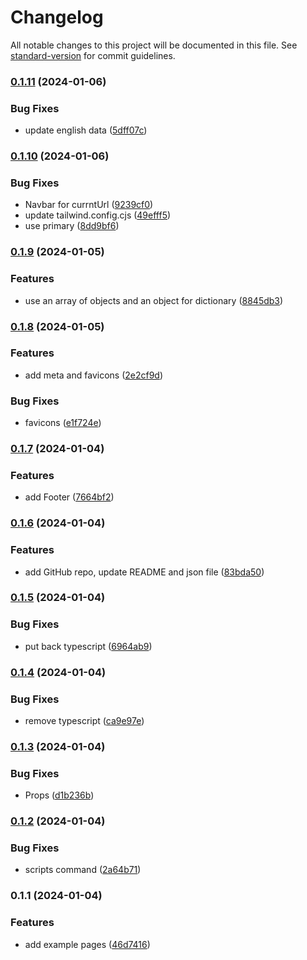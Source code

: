 # Changelog

All notable changes to this project will be documented in this file. See [standard-version](https://github.com/conventional-changelog/standard-version) for commit guidelines.

### [0.1.11](https://github.com/shinokada/flexilexi/compare/v0.1.10...v0.1.11) (2024-01-06)


### Bug Fixes

* update english data ([5dff07c](https://github.com/shinokada/flexilexi/commit/5dff07c6dbf5f8b7a0075939c3f7faaecaf7ac89))

### [0.1.10](https://github.com/shinokada/flexilexi/compare/v0.1.9...v0.1.10) (2024-01-06)

### Bug Fixes

- Navbar for currntUrl ([9239cf0](https://github.com/shinokada/flexilexi/commit/9239cf0139c6015fbbd98ed255159f88f3be735b))
- update tailwind.config.cjs ([49efff5](https://github.com/shinokada/flexilexi/commit/49efff57856230b8117b4412c44a323900a42bb5))
- use primary ([8dd9bf6](https://github.com/shinokada/flexilexi/commit/8dd9bf6ab5fc5a7ac313e1e1a9759a4776dad56d))

### [0.1.9](https://github.com/shinokada/flexilexi/compare/v0.1.8...v0.1.9) (2024-01-05)

### Features

- use an array of objects and an object for dictionary ([8845db3](https://github.com/shinokada/flexilexi/commit/8845db3cedd7921b4f7692a19f543fb97eaf7179))

### [0.1.8](https://github.com/shinokada/flexilexi/compare/v0.1.7...v0.1.8) (2024-01-05)

### Features

- add meta and favicons ([2e2cf9d](https://github.com/shinokada/flexilexi/commit/2e2cf9d94673d29e0898d2b44c45a03bd030c889))

### Bug Fixes

- favicons ([e1f724e](https://github.com/shinokada/flexilexi/commit/e1f724e51f4c0047aa126096e370c94504c03bb3))

### [0.1.7](https://github.com/shinokada/flexilexi/compare/v0.1.6...v0.1.7) (2024-01-04)

### Features

- add Footer ([7664bf2](https://github.com/shinokada/flexilexi/commit/7664bf2f570bdc7781ab580c638a835bb9d81424))

### [0.1.6](https://github.com/shinokada/flexilexi/compare/v0.1.5...v0.1.6) (2024-01-04)

### Features

- add GitHub repo, update README and json file ([83bda50](https://github.com/shinokada/flexilexi/commit/83bda5020aa9564eb022bacd12fd70d1f5b85c01))

### [0.1.5](https://github.com/shinokada/flexilexi/compare/v0.1.4...v0.1.5) (2024-01-04)

### Bug Fixes

- put back typescript ([6964ab9](https://github.com/shinokada/flexilexi/commit/6964ab9bd3be224f45df6ba67ebed2bf53e97821))

### [0.1.4](https://github.com/shinokada/flexilexi/compare/v0.1.3...v0.1.4) (2024-01-04)

### Bug Fixes

- remove typescript ([ca9e97e](https://github.com/shinokada/flexilexi/commit/ca9e97e9b17c1b42e843b6b01b83d6dbf5a7cd99))

### [0.1.3](https://github.com/shinokada/flexilexi/compare/v0.1.2...v0.1.3) (2024-01-04)

### Bug Fixes

- Props ([d1b236b](https://github.com/shinokada/flexilexi/commit/d1b236b3a21900cc199184f24d4abdc613224461))

### [0.1.2](https://github.com/shinokada/flexilexi/compare/v0.1.1...v0.1.2) (2024-01-04)

### Bug Fixes

- scripts command ([2a64b71](https://github.com/shinokada/flexilexi/commit/2a64b717e656b5b0ec8b341021041ffff1981b28))

### 0.1.1 (2024-01-04)

### Features

- add example pages ([46d7416](https://github.com/shinokada/flexilexi/commit/46d741627fe05f75274eecbee5ad78a6145295f2))
